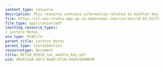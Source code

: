 ```yaml
---
content_type: resource
description: This resource contains information related to mathlet key used in lectures.
file: https://ol-ocw-studio-app-qa.s3.amazonaws.com/courses/18-03-differential-equations-spring-2010/d82413a826f38ed56f105da631b89646_MIT18_03S10_lec_mathle_key.pdf
file_type: application/pdf
learning_resource_types:
- Lecture Notes
ocw_type: OCWFile
parent_title: Lecture Notes
parent_type: CourseSection
resourcetype: Document
title: MIT18_03S10_lec_mathle_key.pdf
uid: d82413a8-26f3-8ed5-6f10-5da631b89646
---
```

